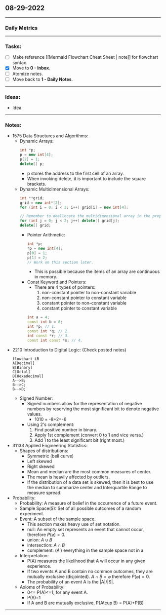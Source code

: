 ## 08-29-2022
---
### Daily Metrics
---
### Tasks:
- [ ] Make reference [[Mermaid Flowchart Cheat Sheet | note]] for flowchart syntax.
- [x] Move to **0 - Inbox**.
- [ ] Atomize notes.
- [ ] Move back to **1 - Daily Notes**.
---
### Ideas:
- Idea.
---
### Notes:
- 1575 Data Structures and Algorithms:
	- Dynamic Arrays:
		```c++
		int *p;
		p = new int[4];
		p[2] = 1;
		delete[] p;	
		```
		- p stores the address to the first cell of an array.
		- When invoking delete, it is important to include the square brackets.
	- Dynamic Multidimensional Arrays:
		```cpp
		int **grid;
		grid = new int*[2];
		for (int i = 0; i < 3; i++) grid[i] = new int[4];
		
		// Remember to deallocate the multidimensional array in the proper order.
		for (int j = 0; j < 2; j++) delete[] grid[j];
		delete[] grid;
		```
		- Pointer Arithmetic:
			```cpp
			int *p;
			*p = new int[4];
			p[0] = 1;
			p[1] = 2;
			// Work on this section later.
			```
			- This is possible because the items of an array are continuous in memory.
		- Const Keyword and Pointers:
			- There are 4 types of pointers:
				1. non-constant pointer to non-constant variable
				2. non-constant pointer to constant variable
				3. constant pointer to non-constant variable
				4. constant pointer to constant variable
			```cpp
			int a = 4;
			const int b = 8;
			int *p; // 1.
			const int *q; // 2.
			int const *r; // 3.
			const int const *s; // 4.
			```
- 2210 Introduction to Digital Logic: (Check posted notes)
	```mermaid
	flowchart LR
	A[Decimal]
	B[Binary]
	C[Octal]
	D[Hexadecimal]
	A-->B;
	B-->C;
	B-->D;
	```
	- Signed Number:
		- Signed numbers allow for the representation of negative numbers by reserving the most significant bit to denote negative values.
			- 1010 = -8+2=-6
		- Using 2's complement:
			1. Find positive number in binary.
			2. Apply 1st complement (convert 0 to 1 and vice versa.)
			3. Add 1 to the least significant bit (right most.)
- 31133 Applied Engineering Statistics:
	- Shapes of distributions: 
		- Symmetric (bell curve)
		- Left skewed
		- Right skewed
		- Mean and median are the most common measures of center.
		- The mean is heavily affected by outliers.
		- If the distribution of a data set is skewed, then it is best to use the median to summarize center and Interquartile Range to measure spread.
- Probability:
	- Probability: A measure of belief in the occurrence of a future event.
	- Sample Space(S): Set of all possible outcomes of a random experiment.
	- Event: A subset of the sample space.
		- This section makes heavy use of set notation.
		- null: An empty set represents an event that cannot occur, therefore $P(\varnothing)=0$.
		- union: $A\cup B$
		- intersection: $A\cap B$
		- complement: $(A')$ everything in the sample space not in a
	- Interpretation:
		- P(A) measures the likelihood that A will occur in any given experience.
		- If two events A and B contain no common outcomes, they are mutually exclusive (disjointed). $A \cap B = \varnothing$ therefore $P(\varnothing)=0$.
		- The probability of an event A is the |A|/|S|.
	- Axioms of Probability:
		- 0<= P(A)<=1, for any event A.
		- P(S)=1
		- If A and B are mutually exclusive, P(A\cup B) = P(A)+P(B)
---